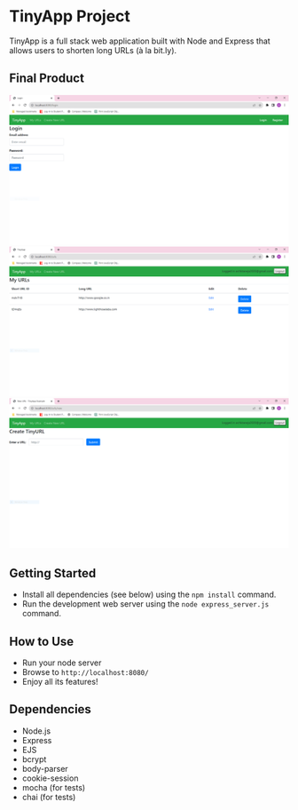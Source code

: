 # TinyApp Project

TinyApp is a full stack web application built with Node and Express that allows users to shorten long URLs (à la bit.ly).

## Final Product

!["Login page"](https://github.com/hktaneja/tinyapp/blob/master/docs/Login.PNG)
!["URLs page"](https://github.com/hktaneja/tinyapp/blob/master/docs/Urls.PNG)
!["TinyURL page"](https://github.com/hktaneja/tinyapp/blob/master/docs/TinyUrl.PNG)

## Getting Started

- Install all dependencies (see below) using the `npm install` command.
- Run the development web server using the `node express_server.js` command.

## How to Use

- Run your node server
- Browse to `http://localhost:8080/`
- Enjoy all its features!

## Dependencies

- Node.js
- Express
- EJS
- bcrypt
- body-parser
- cookie-session
- mocha (for tests)
- chai (for tests)